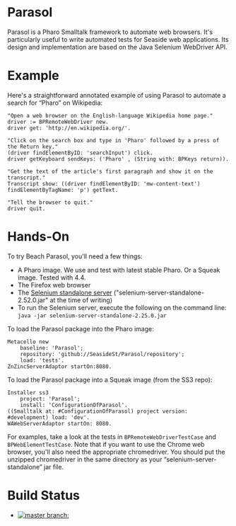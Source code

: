 # Parasol

Parasol is a Pharo Smalltalk framework to automate web browsers. It's particularly useful to write automated tests for Seaside web applications. Its design and implementation are based on the Java Selenium WebDriver API.

# Example

Here's a straightforward annotated example of using Parasol to automate a search for “Pharo” on Wikipedia:
```
"Open a web browser on the English-language Wikipedia home page."
driver := BPRemoteWebDriver new.
driver get: 'http://en.wikipedia.org/'.

"Click on the search box and type in 'Pharo' followed by a press of the Return key."
(driver findElementByID: 'searchInput') click.
driver getKeyboard sendKeys: ('Pharo' , (String with: BPKeys return)).

"Get the text of the article's first paragraph and show it on the transcript."
Transcript show: ((driver findElementByID: 'mw-content-text') findElementByTagName: 'p') getText.

"Tell the browser to quit."
driver quit.
```
# Hands-On

To try Beach Parasol, you'll need a few things:
- A Pharo image. We use and test with latest stable Pharo. Or a Squeak image. Tested with 4.4.
- The Firefox web browser
- The [Selenium standalone server](http://docs.seleniumhq.org/download/) ("selenium-server-standalone-2.52.0.jar" at the time of writing)
- To run the Selenium server, execute the following on the command line:
`java -jar selenium-server-standalone-2.25.0.jar`

To load the Parasol package into the Pharo image:
```
Metacello new
    baseline: 'Parasol';
    repository: 'github://SeasideSt/Parasol/repository';
    load: 'tests'.
ZnZincServerAdaptor startOn:8080.
```
To load the Parasol package into a Squeak image (from the SS3 repo):
```
Installer ss3
    project: 'Parasol';
    install: 'ConfigurationOfParasol'.
((Smalltalk at: #ConfigurationOfParasol) project version: #development) load: 'dev'.
WAWebServerAdaptor startOn: 8080.
```

For examples, take a look at the tests in `BPRemoteWebDriverTestCase` and `BPWebElementTestCase`.
Note that if you want to use the Chrome web browser, you'll also need the appropriate chromedriver. You should put the unzipped chromedriver in the same directory as your “selenium-server-standalone” jar file.

# Build Status
 - [![master branch:](https://travis-ci.org/SeasideSt/Parasol.svg?branch=master)](https://travis-ci.org/SeasideSt/Parasol)
